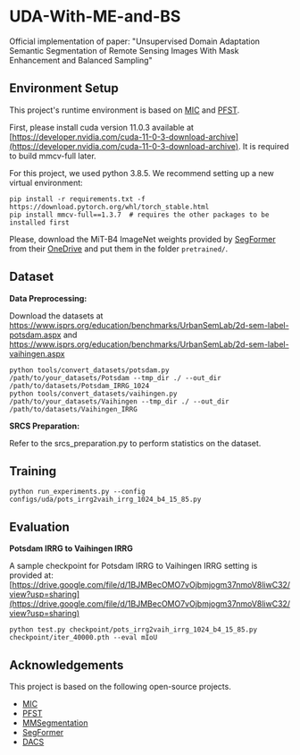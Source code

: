 # UDA-With-ME-and-BS

Official implementation of paper: "Unsupervised Domain Adaptation Semantic Segmentation of Remote Sensing Images With Mask Enhancement and Balanced Sampling"
## Environment Setup

This project's runtime environment is based on [MIC](https://github.com/lhoyer/MIC) and [PFST](https://github.com/zhu-xlab/PFST).

First, please install cuda version 11.0.3 available at [https://developer.nvidia.com/cuda-11-0-3-download-archive](https://developer.nvidia.com/cuda-11-0-3-download-archive). It is required to build mmcv-full later.

For this project, we used python 3.8.5. We recommend setting up a new virtual
environment:

```shell
pip install -r requirements.txt -f https://download.pytorch.org/whl/torch_stable.html
pip install mmcv-full==1.3.7  # requires the other packages to be installed first
```

Please, download the MiT-B4 ImageNet weights provided by [SegFormer](https://github.com/NVlabs/SegFormer?tab=readme-ov-file#training)
from their [OneDrive](https://connecthkuhk-my.sharepoint.com/:f:/g/personal/xieenze_connect_hku_hk/EvOn3l1WyM5JpnMQFSEO5b8B7vrHw9kDaJGII-3N9KNhrg?e=cpydzZ) and put them in the folder `pretrained/`.

## Dataset

**Data Preprocessing:** 

Download the datasets at https://www.isprs.org/education/benchmarks/UrbanSemLab/2d-sem-label-potsdam.aspx and https://www.isprs.org/education/benchmarks/UrbanSemLab/2d-sem-label-vaihingen.aspx

```shell
python tools/convert_datasets/potsdam.py /path/to/your_datasets/Potsdam --tmp_dir ./ --out_dir /path/to/datasets/Potsdam_IRRG_1024
python tools/convert_datasets/vaihingen.py /path/to/your_datasets/Vaihingen --tmp_dir ./ --out_dir /path/to/datasets/Vaihingen_IRRG
```
**SRCS Preparation:** 

Refer to the srcs_preparation.py to perform statistics on the dataset.

## Training
```shell
python run_experiments.py --config configs/uda/pots_irrg2vaih_irrg_1024_b4_15_85.py
```
## Evaluation

**Potsdam IRRG to Vaihingen IRRG**

A sample checkpoint for Potsdam IRRG to Vaihingen IRRG setting is provided at:[https://drive.google.com/file/d/1BJMBecOMO7vOjbmjogm37nmoV8liwC32/view?usp=sharing](https://drive.google.com/file/d/1BJMBecOMO7vOjbmjogm37nmoV8liwC32/view?usp=sharing)

```shell
python test.py checkpoint/pots_irrg2vaih_irrg_1024_b4_15_85.py checkpoint/iter_40000.pth --eval mIoU
```


## Acknowledgements

This project is based on the following open-source projects.

* [MIC](https://github.com/lhoyer/MIC)
* [PFST](https://github.com/zhu-xlab/PFST)
* [MMSegmentation](https://github.com/open-mmlab/mmsegmentation)
* [SegFormer](https://github.com/NVlabs/SegFormer)
* [DACS](https://github.com/vikolss/DACS)
